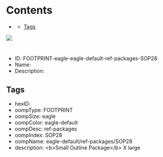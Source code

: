 



Contents
========

* [](#)
	* [Tags](#tags)
  
![][im]
# 

- ID: FOOTPRINT-eagle-eagle-default-ref-packages-SOP28
- Name: 
- Description: 

## Tags

- hexID: 
- oompType: FOOTPRINT
- oompSize: eagle
- oompColor: eagle-default
- oompDesc: ref-packages
- oompIndex: SOP28
- oompName: eagle-default/ref-packages/SOP28
- description: &lt;b&gt;Small Outline Package&lt;/b&gt; X large



[im]: image.png

